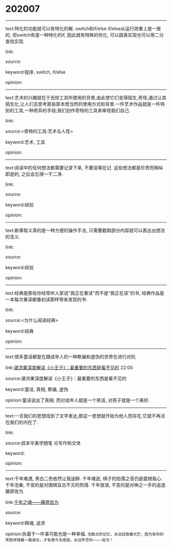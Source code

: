 # 202007

---

text:特化的功能就可以有特化的解, switch和if/else if/else从运行效果上是一致的, 但switch有是一种特化的if, 因此就有特殊的优化, 可以跳表实现也可以用二分查找实现.

link:

source:

keyword:程序, switch, if/else

opinion:

---

text:艺术的兴趣就在于去除工具所使用的背景,由此使它们变得陌生,奇怪,通过让其陌生化,让人们去思考那些原本想当然的使用方式和背景.一件艺术作品就是一件特别的工具,一种奇异的手段;我们创作奇特的工具来审视我们自己.

link:

source:<奇特的工具:艺术与人性\>

keyword:艺术, 工具

opinion:

---

text:阅读中的任何想法都需要记录下来, 不要说等在记. 这些想法都是珍贵而稍纵即逝的, 之后会忘得一干二净.

link:

source:

keyword:经验

opinion:

---

text:断章取义真的是一种方便的操作手法, 只需要截取部分内容就可以表达出想法的含义.

link:

source:

keyword:经验

opinion:

---

text:经典是那些你经常听人家说"我正在重读"而不是“我正在读”的书, 经典作品是一本每次重读都像初读那样带来发现的书.

link:

source:<为什么阅读经典>

keyword:经典

opinion:

---

text:很多童话都是在跟成年人的一种欺骗和虚伪的世界在进行对抗

link:[谌洪果深度解读《小王子》：最重要的东西是看不见的](https://youtu.be/lW88QilMOD4) 22:00

source:谌洪果深度解读《小王子》：最重要的东西是看不见的

keyword:童话, 真相, 欺骗, 虚伪

opinion:童话说出了真相, 而对成年人就是一个笑话, 对孩子就是一个美好.

---

text:一旦我们的思想找到了文字表达,那这一思想就开始为他人而存在,它就不再活在我们的内在了.

link:

source:叔本华美学随笔 论写作和文体

keyword:

opinion:

---

text:千年难遇, 黑白二色依然让我迷醉. 千年难逝, 棋子的拍落之音仍是震撼我心. 千年沧桑, 不变的是对围棋亘古不灭的热情. 千年放浪, 不变的是对神之一手的追逐. 藤原佐为

link:[千年之魂——藤原佐为](https://www.bilibili.com/video/BV12t411e7yA/)

source:

keyword:棋魂, 追求

opinion:执着于一件事可能也是一种幸福. `无数点的记忆，永远绽放着光芒，因为有你的笑脸伴随着一路成长，才有我今天成就，永远怀念你————佐为！`
